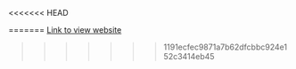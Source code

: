 <<<<<<< HEAD

=======
[Link to view website](https://coffeekenyan.netlify.app)
>>>>>>> 1191ecfec9871a7b62dfcbbc924e152c3414eb45
